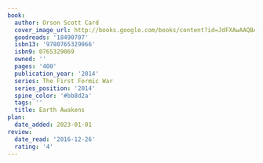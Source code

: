 ```yaml
---
book:
  author: Orson Scott Card
  cover_image_url: http://books.google.com/books/content?id=JdFXAwAAQBAJ&printsec=frontcover&img=1&zoom=1&edge=curl&source=gbs_api
  goodreads: '18490707'
  isbn13: '9780765329066'
  isbn9: 0765329069
  owned: ''
  pages: '400'
  publication_year: '2014'
  series: The First Formic War
  series_position: '2014'
  spine_color: '#bb8d2a'
  tags: ''
  title: Earth Awakens
plan:
  date_added: 2023-01-01
review:
  date_read: '2016-12-26'
  rating: '4'
---
```

